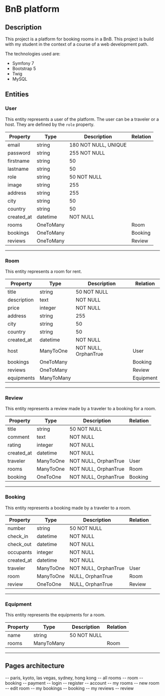 # BnB platform

## Description

This project is a platform for booking rooms in a BnB.
This project is build with my student in the context of a course of a web development path.

The technologies used are:

- Symfony 7
- Bootstrap 5
- Twig
- MySQL

## Entities

### User

This entity represents a user of the platform. The user can be a traveler or a host. They are defined by the `role` property.

| Property   | Type      | Description          | Relation |
| ---------- | --------- | -------------------- | -------- |
| email      | string    | 180 NOT NULL, UNIQUE |          |
| password   | string    | 255 NOT NULL         |          |
| firstname  | string    | 50                   |          |
| lastname   | string    | 50                   |          |
| role       | string    | 50 NOT NULL          |          |
| image      | string    | 255                  |          |
| address    | string    | 255                  |          |
| city       | string    | 50                   |          |
| country    | string    | 50                   |          |
| created_at | datetime  | NOT NULL             |          |
| rooms      | OneToMany |                      | Room     |
| bookings   | OneToMany |                      | Booking  |
| reviews    | OneToMany |                      | Review   |

---

### Room

This entity represents a room for rent.

| Property    | Type       | Description          | Relation  |
| ----------- | ---------- | -------------------- | --------- |
| title       | string     | 50 NOT NULL          |           |
| description | text       | NOT NULL             |           |
| price       | integer    | NOT NULL             |           |
| address     | string     | 255                  |           |
| city        | string     | 50                   |           |
| country     | string     | 50                   |           |
| created_at  | datetime   | NOT NULL             |           |
| host        | ManyToOne  | NOT NULL, OrphanTrue | User      |
| bookings    | OneToMany  |                      | Booking   |
| reviews     | OneToMany  |                      | Review    |
| equipments  | ManyToMany |                      | Equipment |

---

### Review

This entity represents a review made by a traveler to a booking for a room.

| Property   | Type      | Description          | Relation |
| ---------- | --------- | -------------------- | -------- |
| title      | string    | 50 NOT NULL          |          |
| comment    | text      | NOT NULL             |          |
| rating     | integer   | NOT NULL             |          |
| created_at | datetime  | NOT NULL             |          |
| traveler   | ManyToOne | NOT NULL, OrphanTrue | User     |
| rooms      | ManyToOne | NOT NULL, OrphanTrue | Room     |
| booking    | OneToOne  | NOT NULL, OrphanTrue | Booking  |

---

### Booking

This entity represents a booking made by a traveler to a room.

| Property   | Type      | Description          | Relation |
| ---------- | --------- | -------------------- | -------- |
| number     | string    | 50 NOT NULL          |          |
| check_in   | datetime  | NOT NULL             |          |
| check_out  | datetime  | NOT NULL             |          |
| occupants  | integer   | NOT NULL             |          |
| created_at | datetime  | NOT NULL             |          |
| traveler   | ManyToOne | NOT NULL, OrphanTrue | User     |
| room       | ManyToOne | NULL, OrphanTrue     | Room     |
| review     | OneToOne  | NULL, OrphanTrue     | Review   |

---

### Equipment

This entity represents the equipments for a room.

| Property | Type       | Description | Relation |
| -------- | ---------- | ----------- | -------- |
| name     | string     | 50 NOT NULL |          |
| rooms    | ManyToMany |             | Room     |

---

## Pages architecture

-- paris, kyoto, las vegas, sydney, hong kong
    -- all rooms
        -- room
            -- booking
                -- payment
-- login
-- register
-- account
    -- my rooms
        -- new room
        -- edit room
    -- my bookings
        -- booking
    -- my reviews
        -- review
